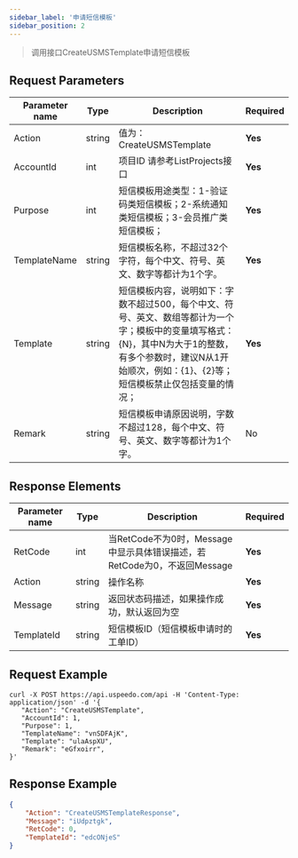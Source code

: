 ```yaml
---
sidebar_label: '申请短信模板'
sidebar_position: 2
---
```


> 调用接口CreateUSMSTemplate申请短信模板

## Request Parameters
| Parameter name | Type | Description | Required |
| --- | --- | --- | --- |
| Action | string | 值为：CreateUSMSTemplate   | **Yes**      |
| AccountId | int | 项目ID  请参考ListProjects接口   | **Yes**      |
| Purpose | int  | 短信模板用途类型：1-验证码类短信模板；2-系统通知类短信模板；3-会员推广类短信模板； | **Yes** |
| TemplateName   | string | 短信模板名称，不超过32个字符，每个中文、符号、英文、数字等都计为1个字。 | **Yes**  |
| Template       | string | 短信模板内容，说明如下：字数不超过500，每个中文、符号、英文、数组等都计为一个字；模板中的变量填写格式：{N}，其中N为大于1的整数，有多个参数时，建议N从1开始顺次，例如：{1}、{2}等；短信模板禁止仅包括变量的情况； | **Yes**  |
| Remark         | string | 短信模板申请原因说明，字数不超过128，每个中文、符号、英文、数字等都计为1个字。  | No       

## Response Elements
| Parameter name | Type   | Description  | Required |
| --- | --- | --- | --- |
| RetCode        | int    | 当RetCode不为0时，Message中显示具体错误描述，若RetCode为0，不返回Message | **Yes**  |
| Action         | string | 操作名称                                                                 | **Yes**  |
| Message        | string | 返回状态码描述，如果操作成功，默认返回为空                               | **Yes**  |
| TemplateId     | string | 短信模板ID（短信模板申请时的工单ID）                                     | **Yes**  |

## Request Example

```shell
curl -X POST https://api.uspeedo.com/api -H 'Content-Type: application/json' -d '{
   "Action": "CreateUSMSTemplate",
   "AccountId": 1,
   "Purpose": 1,
   "TemplateName": "vnSDFAjK",
   "Template": "ulaAspXU",
   "Remark": "eGfxoirr",
}'
```

## Response Example
```json
{
    "Action": "CreateUSMSTemplateResponse", 
    "Message": "iUdpztgk", 
    "RetCode": 0, 
    "TemplateId": "edcONjeS"
}
```